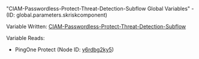 "CIAM-Passwordless-Protect-Threat-Detection-Subflow Global Variables" - (ID: global.parameters.skriskcomponent)

Variable Written:
[CIAM-Passwordless-Protect-Threat-Detection-Subflow](../index.md#Variables)

Variable Reads:
* PingOne Protect (Node ID: [y6rdbg2ky5](../nodes/y6rdbg2ky5.md))
